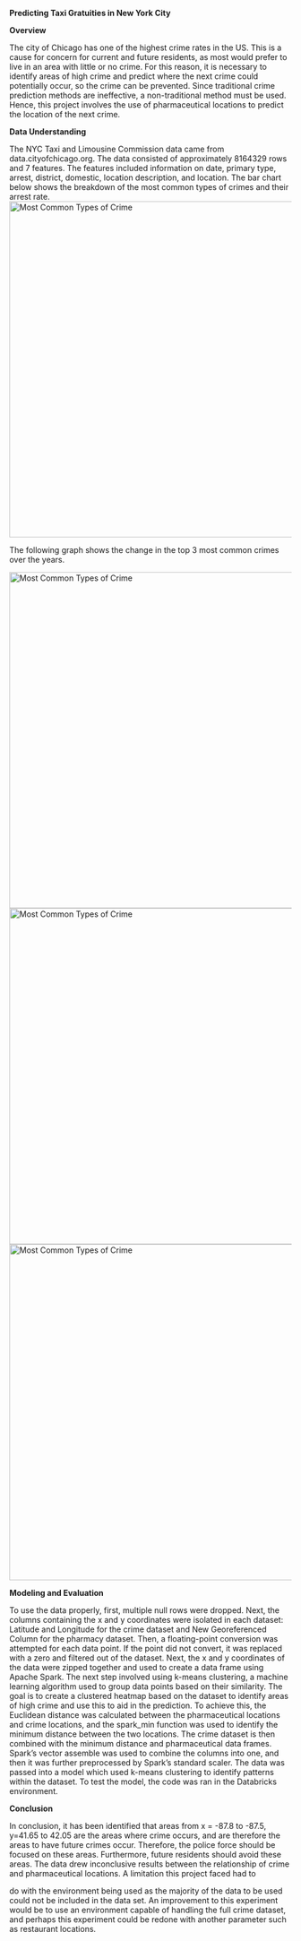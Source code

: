 **Predicting Taxi Gratuities in New York City**

**Overview**

The city of Chicago has one of the highest crime rates in the US. This is a cause for concern for current and future residents, as most would prefer to live in an area with little or no crime. For this reason, it is necessary to identify areas of high crime and predict where the next crime could potentially occur, so the crime can be prevented. Since traditional crime prediction methods are ineffective, a non-traditional method must be used. Hence, this project involves the use of pharmaceutical locations to predict the location of the next crime.

**Data Understanding**

The NYC Taxi and Limousine Commission data came from data.cityofchicago.org. The data consisted of approximately 8164329 rows and 7 features. The features included information on date, primary type, arrest, district, domestic, location description, and location. The bar chart below shows the breakdown of the most common types of crimes and their arrest rate.
<img src="https://github.com/user-attachments/assets/482ad86d-b8c0-4070-aed6-85eb03e20bcb" alt="Most Common Types of Crime" width="600">

The following graph shows the change in the top 3 most common crimes over the years.

<img src="https://github.com/user-attachments/assets/36751fbf-4676-4b36-99bc-0a8b729b229b" alt="Most Common Types of Crime" width="600">

<img src="https://github.com/user-attachments/assets/47e483ef-4f3a-4ae5-944b-6b03a9cf47aa" alt="Most Common Types of Crime" width="600">

<img src="https://github.com/user-attachments/assets/05528b4f-01c2-44ab-8b95-bd98f950530d" alt="Most Common Types of Crime" width="600">



**Modeling and Evaluation**

To use the data properly, first, multiple null rows were dropped. Next, the columns containing the x and y coordinates were isolated in each dataset: Latitude and Longitude for the crime dataset and New Georeferenced Column for the pharmacy dataset. Then, a floating-point conversion was attempted for each data point. If the point did not convert, it was replaced with a zero and filtered out of the dataset. Next, the x and y coordinates of the data were zipped together and used to create a data frame using Apache Spark. The next step involved using k-means clustering, a machine learning algorithm used to group data points based on their similarity. The goal is to create a clustered heatmap based on the dataset to identify areas of high crime and use this to aid in the prediction. To achieve this, the Euclidean distance was calculated between the pharmaceutical locations and crime locations, and the spark_min function was used to identify the minimum distance between the two locations. The crime dataset is then combined with the minimum distance and pharmaceutical data frames. Spark’s vector assemble was used to combine the columns into one, and then it was further preprocessed by Spark’s standard scaler. The data was passed into a model which used k-means clustering to identify patterns within the dataset. To test the model, the code was ran in the Databricks environment.

**Conclusion**

In conclusion, it has been identified that areas from x = -87.8 to -87.5, y=41.65 to 42.05 are the areas where crime occurs, and are therefore the areas to have future crimes occur. Therefore, the police force should be focused on these areas. Furthermore, future residents should avoid these areas. The data drew inconclusive results between the relationship of crime and pharmaceutical locations. A limitation this project faced had to

do with the environment being used as the majority of the data to be used could not be included in the data set. An improvement to this experiment would be to use an environment capable of handling the full crime dataset, and perhaps this experiment could be redone with another parameter such as restaurant locations.
